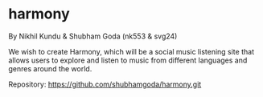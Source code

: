 # harmony
By Nikhil Kundu & Shubham Goda (nk553 & svg24)


We wish to create Harmony, which will be a social music listening site that allows users to
explore and listen to music from different languages and genres around the world.

Repository: https://github.com/shubhamgoda/harmony.git
